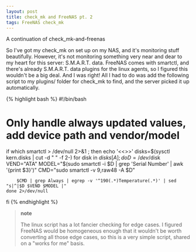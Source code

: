 ```yaml
---
layout: post
title: check_mk and FreeNAS pt. 2
tags: FreeNAS check_mk
---
```


A continuation of check\_mk-and-freenas

So I've got my check\_mk on set up on my NAS, and it's monitoring stuff
beautifully. However, it's not monitoring something very near and dear
to my heart for this server: S.M.A.R.T. data. FreeNAS comes with
smartctl, and there's already S.M.A.R.T. data plugins for the linux
agents, so I figured this wouldn't be a big deal. And I was right! All I
had to do was add the following script to my plugins/ folder for
check\_mk to find, and the server picked it up automatically.

{% highlight bash %}
#!/bin/bash

# Only handle always updated values, add device path and vendor/model
if which smartctl > /dev/null 2>&1 ; then
    echo '<<<smart>>>'
    disks=$(sysctl kern.disks | cut -d " " -f 2-)
    for disk in ${disks[A]}; do
        D=/dev/$disk
        VEND="ATA"
        MODEL="$(sudo smartctl -i $D | grep 'Serial Number' | awk '{print $3}')"
        CMD="sudo smartctl -v 9,raw48 -A $D"

        $CMD | grep Always | egrep -v '^190(.*)Temperature(.*)' | sed "s|^|$D $VEND $MODEL |"
    done 2>/dev/null
fi
{% endhighlight %}

> **note**
>
> The linux script has a lot fancier checking for edge cases. I figured
> FreeNAS would be homogeneous enough that it wouldn't be worth
> converting all those edge cases, so this is a very simple script,
> shared on a "works for me" basis.
